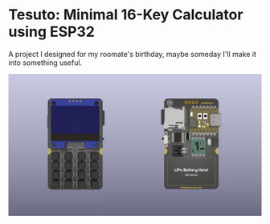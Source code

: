 # Tesuto: Minimal 16-Key Calculator using ESP32
A project I designed for my roomate's birthday, maybe someday I'll make it into something useful.

<img src="img/tesuto.png">
